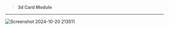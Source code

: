 > **3d Card Module**
---

![Screenshot 2024-10-20 213511](https://github.com/user-attachments/assets/dae06ecb-8d88-419e-ae55-a30a56c611f8)
